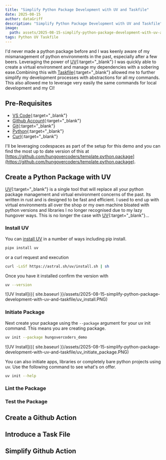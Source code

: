 ```yaml
---
title: "Simplify Python Package Development with UV and Taskfile"
date: 2025-08-15
author: dataGriff
description: "Simplify Python Package Development with UV and Taskfile"
image:
  path: assets/2025-08-15-simplify-python-package-development-with-uv-and-taskfile/link.png
tags: Python UV Taskfile
---
```


I'd never made a python package before and I was keenly aware of my mismanagement of python environments in the past, especially after a few beers. Leveraging the power of [UV](https://docs.astral.sh/uv/){:target="\_blank"} I was quickly able to create a virtual environment and manage my dependencies with a sobering ease.Combining this with [Taskfile](https://taskfile.dev/){:target="\_blank"} allowed me to further simplify my development processes with abstractions for all my commands. This also allowed me to leverage very easily the same commands for local development and my CI!

## Pre-Requisites

- [VS Code](https://code.visualstudio.com/download){:target="\_blank"}
- [Github Account](https://github.com/){:target="\_blank"}
- [Git](https://git-scm.com/downloads){:target="\_blank"}
- [Python](https://www.python.org/downloads/){:target="\_blank"}
- [Curl](https://curl.se/download.html){:target="\_blank"}

I'll be leveraging codespaces as part of the setup for this demo and you can find the most up to date version of this at [https://github.com/hungovercoders/template.python.package](https://github.com/hungovercoders/template.python.package).

## Create a Python Package with UV

[UV](https://docs.astral.sh/uv/){:target="\_blank"} is a single tool that will replace all your python package management and virtual environment concerns of the past. Its written in rust and is designed to be fast and efficient. I used to end up with virtual environments all over the shop or my own machine bloated with python versions and libraries I no longer recognised due to my lazy hungover ways. This is no longer the case with [UV](https://docs.astral.sh/uv/){:target="\_blank"}...

### Install UV

You can [install UV](https://docs.astral.sh/uv/getting-started/installation/) in a number of ways including pip install.

```bash
pipx install uv
```

or a curl request and execution

```bash
curl -LsSf https://astral.sh/uv/install.sh | sh
```

Once you have it installed confirm the version with

```bash
uv --version
```

![UV Install]({{ site.baseurl }}/assets/2025-08-15-simplify-python-package-development-with-uv-and-taskfile/uv_install.PNG)

### Initiate Package

Next create your package using the `--package` argument for your uv init command. This means you are creating package.

```bash
uv init --package hungovercoders_demo
```

![UV Install]({{ site.baseurl }}/assets/2025-08-15-simplify-python-package-development-with-uv-and-taskfile/uv_initiate_package.PNG)

You can also initiate apps, libraries or completely bare python projects using uv. Use the following command to see what's on offer.

```bash
uv init --help
```

### Lint the Package

### Test the Package

## Create a Github Action

## Introduce a Task File

## Simplify Github Action
